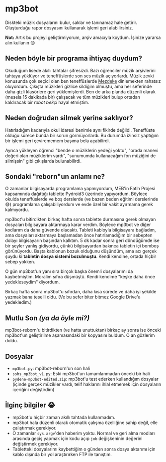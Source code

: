 # mp3bot

Diskteki müzik dosyalarını bulur, saklar ve tanınamaz hale getirir. Oluşturduğu rapor dosyasını kullanarak işlemi geri alabilirsiniz.

**Not:** Artık bu projeyi geliştirmiyorum, arşiv amacıyla koydum. İşinize yararsa alın kullanın 😊

## Neden böyle bir programa ihtiyaç duydum?

Okuduğum lisede akıllı tahtalar şifresizdi. Bazı öğrenciler müzik arşivlerini tahtaya yüklüyor ve teneffüslerde son ses müzik açıyorlardı. Müzik zevki konusunda çok seçici olan ben teneffüslerde [Mezdeke](https://www.youtube.com/watch?v=jDJK3E4b6Go) dinlemekten rahatsız oluyordum. Çıkışta müzikleri gizlice sildiğim olmuştu, ama her seferinde daha gizli klasörlere geri yüklemişlerdi. Ben de arka planda düzenli olarak (mesela 15 dakikada bir) çalışacak ve tüm müzikleri bulup ortadan kaldıracak bir *robot bekçi* hayal etmiştim.

## Neden doğrudan silmek yerine saklıyor?

Hatırladığım kadarıyla okul idaresi benimle aynı fikirde değildi. Teneffüste olduğu sürece bunda bir sorun görmüyorlardı. Bu durumda izinsiz yaptığım bir işlemi geri çevirememem başıma bela açabilirdi.

Ayrıca yükleyen öğrenci "bende o müziklerin yedeği yoktu", "orada manevi değeri olan müziklerim vardı", "sunumumda kullanacağım fon müziğini de silmişsin" gibi çıkışlarda bulunabilirdi.

## Sondaki "reborn"un anlamı ne?

O zamanlar bilgisayarda programlama yapmıyordum, MEB'in Fatih Projesi kapsamında dağıttığı tablette Pydroid3 üzerinde yapıyordum. Böylece okulda teneffüslerde ve boş derslerde (ve bazen beden eğitimi derslerinde 😅) programlama çalışabiliyordum ve evde özel bir vakit ayırmama gerek kalmıyordu.

mp3bot'u bitirdikten birkaç hafta sonra tablette durmasına gerek olmayan dosyaları bilgisayara aktarmaya karar verdim. Böylece mp3bot ve diğer kodlarım da daha güvende olacaktı. Tableti kabloyla bilgisayara bağladım, ama dosyaları aktarmaya başlamadan önce hatırlamadığım bir sebepten dolayı bilgisayarın başından kalktım. 5 dk kadar sonra geri döndüğümde ise bir şeyler yanlış gidiyordu, çünkü bilgisayardan bakınca tabletin içi bomboş görünüyordu. Başta kablonun bozuk olduğunu düşündüm, ama acı gerçek şuydu ki **tabletin dosya sistemi bozulmuştu**. Kendi kendine, ortada hiçbir sebep yokken.

O gün mp3bot'un yanı sıra birçok başka önemli dosyalarımı da kaybetmiştim. Moralim sıfıra düşmüştü. Kendi kendime "keşke daha önce yedekleseydim" diyordum.

Birkaç hafta sonra mp3bot'u sıfırdan, daha kısa sürede ve daha iyi şekilde yazmak bana teselli oldu. (Ve bu sefer biter bitmez Google Drive'a yedekledim.)

## Mutlu Son *(ya da öyle mi?)*

mp3bot-reborn'u bitirdikten (ve hatta unuttuktan) birkaç ay sonra ise önceki mp3bot'un geliştirilme aşamasındaki bir kopyasını buldum. O an gözlerim doldu.

## Dosyalar

- `mp3bot.py`: mp3bot-reborn'un son hali
- `sshs_mp3bot_v1.py`: Eski mp3bot'un tamamlanmadan önceki bir hali
- `pydene-mp3bot-edited.zip`: mp3bot'u test ederken kullandığım dosyalar (içinde gerçek müzikler vardı, telif haklarını ihlal etmemek için dosyaların içeriğini değiştirdim)

## İlginç bilgiler 😂

- mp3bot'u hiçbir zaman akıllı tahtada kullanmadım. 
- mp3bot hala düzenli olarak otomatik çalışma özelliğine sahip değil, elle çalıştırmak gerekiyor.
- O zamanlar `sys.argv`'den haberim yoktu. Normal ve geri alma modları arasında geçiş yapmak için kodu açıp `job` değişkeninin değerini değiştirmek gerekiyor.
- Tabletteki dosyalarımı kaybettiğim o günden sonra dosya aktarımı için kablo dışında bir yol araştırırken FTP ile tanıştım.

